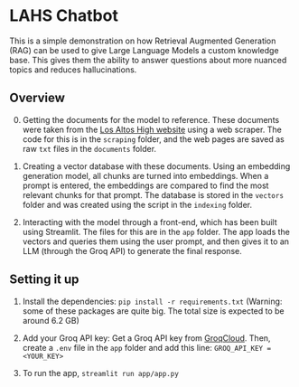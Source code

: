 # LAHS Chatbot

This is a simple demonstration on how Retrieval Augmented Generation (RAG) can be used to give Large Language Models a custom knowledge base. This gives them the ability to answer questions about more nuanced topics and reduces hallucinations.

## Overview
0. Getting the documents for the model to reference. These documents were taken from the [Los Altos High website](https://lahs.mvla.net) using a web scraper. The code for this is in the `scraping` folder, and the web pages are saved as raw `txt` files in the `documents` folder.

1. Creating a vector database with these documents. Using an embedding generation model, all chunks are turned into embeddings. When a prompt is entered, the embeddings are compared to find the most relevant chunks for that prompt. The database is stored in the `vectors` folder and was created using the script in the `indexing` folder.

2. Interacting with the model through a front-end, which has been built using Streamlit. The files for this are in the `app` folder. The app loads the vectors and queries them using the user prompt, and then gives it to an LLM (through the Groq API) to generate the final response.

## Setting it up

1. Install the dependencies: `pip install -r requirements.txt` (Warning: some of these packages are quite big. The total size is expected to be around 6.2 GB)

2. Add your Groq API key: Get a Groq API key from [GroqCloud](https://console.groq.com/keys). Then, create a `.env` file in the `app` folder and add this line: `GROQ_API_KEY = <YOUR_KEY>`

3. To run the app, `streamlit run app/app.py`